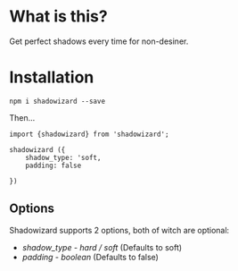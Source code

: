 # What is this?

Get perfect shadows every time for non-desiner.

# Installation

`npm i shadowizard --save`

Then...

```
import {shadowizard} from 'shadowizard';

shadowizard ({
    shadow_type: 'soft,
    padding: false

})
```

## Options

Shadowizard supports 2 options, both of witch are optional:

* *shadow_type* - _hard / soft_ (Defaults to soft)
* *padding* - _boolean_ (Defaults to false)
